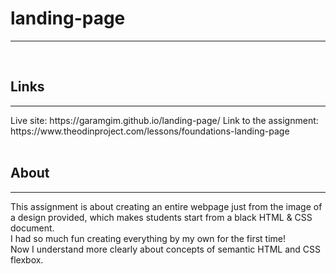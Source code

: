 # landing-page
<hr>
<br>

## Links

<hr>
Live site: https://garamgim.github.io/landing-page/
Link to the assignment: https://www.theodinproject.com/lessons/foundations-landing-page
<br>
<br>

## About

<hr>
This assignment is about creating an entire webpage just from the image of a design provided, which makes students start from a black HTML & CSS document.<br>
I had so much fun creating everything by my own for the first time! <br>
Now I understand more clearly about concepts of semantic HTML and CSS flexbox.
<br>
